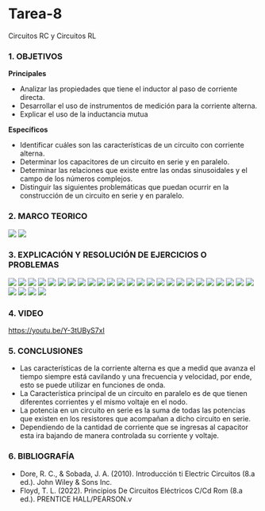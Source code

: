 # Tarea-8
Circuitos RC y Circuitos RL
### 1. OBJETIVOS

**Principales**
- Analizar las propiedades que tiene el inductor al paso de corriente directa.
- Desarrollar el uso de instrumentos de medición para la corriente alterna.
- Explicar el uso de la inductancia mutua


**Específicos**

- Identificar cuáles son las características de un circuito con corriente alterna.
- Determinar los capacitores de un circuito en serie y en paralelo.
- Determinar las relaciones que existe entre las ondas sinusoidales y el campo de los números complejos.
- Distinguir las siguientes problemáticas que puedan ocurrir en la construcción de un circuito en serie y en paralelo.

### 2. MARCO TEORICO
![](https://innovacionumh.es/Proyectos/P_19/Tema_3/images/pic236.jpg)
![](https://cmapspublic.ihmc.us/rid=1GM7BQ67R-1DBTVC3-PPP/MAPA%20CONCEPTUAL%20TRANSFORMADOR1.cmap?rid=1GM7BQ67R-1DBTVC3-PPP&partName=htmljpeg)

### 3. EXPLICACIÓN Y RESOLUCIÓN DE EJERCICIOS O PROBLEMAS

![](https://github.com/SanchezMaiAndresSebastian/Tarea-7/blob/main/Fotos/Tarea%207%20-%20Fund.%20de%20Circuitos%202022-01.png)
![](https://github.com/SanchezMaiAndresSebastian/Tarea-7/blob/main/Fotos/Tarea%207%20-%20Fund.%20de%20Circuitos%202022-02.png)
![](https://github.com/SanchezMaiAndresSebastian/Tarea-7/blob/main/Fotos/Tarea%207%20-%20Fund.%20de%20Circuitos%202022-03.png)
![](https://github.com/SanchezMaiAndresSebastian/Tarea-7/blob/main/Fotos/Tarea%207%20-%20Fund.%20de%20Circuitos%202022-04.png)
![](https://github.com/SanchezMaiAndresSebastian/Tarea-7/blob/main/Fotos/Tarea%207%20-%20Fund.%20de%20Circuitos%202022-05.png)
![](https://github.com/SanchezMaiAndresSebastian/Tarea-7/blob/main/Fotos/Tarea%207%20-%20Fund.%20de%20Circuitos%202022-06.png)
![](https://github.com/SanchezMaiAndresSebastian/Tarea-7/blob/main/Fotos/Tarea%207%20-%20Fund.%20de%20Circuitos%202022-07.png)
![](https://github.com/SanchezMaiAndresSebastian/Tarea-7/blob/main/Fotos/Tarea%207%20-%20Fund.%20de%20Circuitos%202022-08.png)
![](https://github.com/SanchezMaiAndresSebastian/Tarea-7/blob/main/Fotos/Tarea%207%20-%20Fund.%20de%20Circuitos%202022-09.png)
![](https://github.com/SanchezMaiAndresSebastian/Tarea-7/blob/main/Fotos/Tarea%207%20-%20Fund.%20de%20Circuitos%202022-10.png)
![](https://github.com/SanchezMaiAndresSebastian/Tarea-7/blob/main/Fotos/Tarea%207%20-%20Fund.%20de%20Circuitos%202022-11.png)
![](https://github.com/SanchezMaiAndresSebastian/Tarea-7/blob/main/Fotos/Tarea%207%20-%20Fund.%20de%20Circuitos%202022-12.png)
![](https://github.com/SanchezMaiAndresSebastian/Tarea-7/blob/main/Fotos/Tarea%207%20-%20Fund.%20de%20Circuitos%202022-13.png)
![](https://github.com/SanchezMaiAndresSebastian/Tarea-7/blob/main/Fotos/Tarea%207%20-%20Fund.%20de%20Circuitos%202022-14.png)
![](https://github.com/SanchezMaiAndresSebastian/Tarea-7/blob/main/Fotos/Tarea%207%20-%20Fund.%20de%20Circuitos%202022-15.png)
![](https://github.com/SanchezMaiAndresSebastian/Tarea-7/blob/main/Fotos/Tarea%207%20-%20Fund.%20de%20Circuitos%202022-16.png)
![](https://github.com/SanchezMaiAndresSebastian/Tarea-7/blob/main/Fotos/Tarea%207%20-%20Fund.%20de%20Circuitos%202022-17.png)
![](https://github.com/SanchezMaiAndresSebastian/Tarea-7/blob/main/Fotos/Tarea%207%20-%20Fund.%20de%20Circuitos%202022-18.png)
![](https://github.com/SanchezMaiAndresSebastian/Tarea-7/blob/main/Fotos/Tarea%207%20-%20Fund.%20de%20Circuitos%202022-19.png)
![](https://github.com/SanchezMaiAndresSebastian/Tarea-7/blob/main/Fotos/Tarea%207%20-%20Fund.%20de%20Circuitos%202022-20.png)
![](https://github.com/SanchezMaiAndresSebastian/Tarea-7/blob/main/Fotos/Tarea%207%20-%20Fund.%20de%20Circuitos%202022-21.png)
![](https://github.com/SanchezMaiAndresSebastian/Tarea-7/blob/main/Fotos/Tarea%207%20-%20Fund.%20de%20Circuitos%202022-22.png)
![](https://github.com/SanchezMaiAndresSebastian/Tarea-7/blob/main/Fotos/Tarea%207%20-%20Fund.%20de%20Circuitos%202022-23.png)
![](https://github.com/SanchezMaiAndresSebastian/Tarea-7/blob/main/Fotos/Tarea%207%20-%20Fund.%20de%20Circuitos%202022-24.png)
![](https://github.com/SanchezMaiAndresSebastian/Tarea-7/blob/main/Fotos/Tarea%207%20-%20Fund.%20de%20Circuitos%202022-25.png)
![](https://github.com/SanchezMaiAndresSebastian/Tarea-7/blob/main/Fotos/Tarea%207%20-%20Fund.%20de%20Circuitos%202022-26.png)
![](https://github.com/SanchezMaiAndresSebastian/Tarea-7/blob/main/Fotos/Tarea%207%20-%20Fund.%20de%20Circuitos%202022-27.png)
![](https://github.com/SanchezMaiAndresSebastian/Tarea-7/blob/main/Fotos/Tarea%207%20-%20Fund.%20de%20Circuitos%202022-28.png)
![](https://github.com/SanchezMaiAndresSebastian/Tarea-7/blob/main/Fotos/Tarea%207%20-%20Fund.%20de%20Circuitos%202022-29.png)
### 4. VIDEO

https://youtu.be/Y-3tUByS7xI

### 5. CONCLUSIONES

- Las características de la corriente alterna es que a medid que avanza el tiempo siempre está cavilando y una frecuencia y velocidad, por ende, esto se puede utilizar en funciones de onda.
- La Característica principal de un circuito en paralelo es de que tienen diferentes corrientes y el mismo voltaje en el nodo.
- La potencia en un circuito en serie es la suma de todas las potencias que existen en los resistores que acompañan a dicho circuito en serie.
- Dependiendo de la cantidad de corriente que se ingresas al capacitor esta ira bajando de manera controlada su corriente y voltaje.
### 6. BIBLIOGRAFÍA

- Dore, R. C., & Sobada, J. A. (2010). Introducción ti Electric Circuitos (8.a ed.). John Wiley & Sons Inc.
- Floyd, T. L. (2022). Principios De Circuitos Eléctricos C/Cd Rom (8.a ed.). PRENTICE HALL/PEARSON.v  
